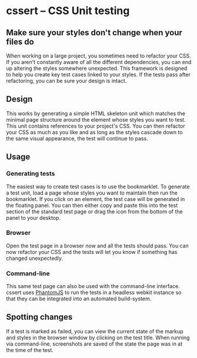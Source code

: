 # cssert – CSS Unit testing

## Make sure your styles don't change when your files do
When working on a large project, you sometimes need to refactor your CSS. If you aren't constantly aware of all the different dependencies, you can end up altering the styles somewhere unexpected. This framework is designed to help you create key test cases linked to your styles. If the tests pass after refactoring, you can be sure your design is intact.

## Design
This works by generating a simple HTML skeleton unit which matches the minimal page structure around the element whose styles you want to test. This unit contains references to your project's CSS. You can then refactor your CSS as much as you like and as long as the styles cascade down to the same visual appearance, the test will continue to pass.

## Usage
### Generating tests
The easiest way to create test cases is to use the bookmarklet. To generate a test unit, load a page whose styles you want to maintain then run the bookmarklet. If you click on an element, the test case will be generated in the floating panel. You can then either copy and paste this into the test section of the standard test page or drag the icon from the bottom of the panel to your desktop.

### Browser
Open the test page in a browser now and all the tests should pass. You can now refactor your CSS and the tests will let you know if something has changed unexpectedly.

### Command-line
This same test page can also be used with the command-line interface. cssert uses [PhantomJS](http://www.phantomjs.org/) to run the tests in a headless webkit instance so that they can be integrated into an automated build-system.

## Spotting changes
If a test is marked as failed, you can view the current state of the markup and styles in the browser window by clicking
on the test title. When running via command-line, screenshots are saved
of the state the page was in at the time of the test.

